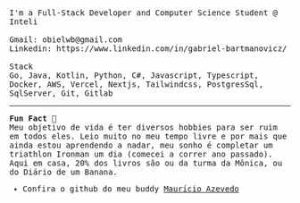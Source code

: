 <samp>
I'm a Full-Stack Developer and Computer Science Student @ Inteli <br/><br/>
Gmail: obielwb@gmail.com <br/>
Linkedin: https://www.linkedin.com/in/gabriel-bartmanovicz/
<br/><br/>
Stack<br/>
Go, Java, Kotlin, Python, C#, Javascript, Typescript, Docker, AWS, Vercel, Nextjs, Tailwindcss, PostgresSql, SqlServer, Git, Gitlab

<br/>

----------


**Fun Fact 🌱**<br/>
Meu objetivo de vida é ter diversos hobbies para ser ruim em todos eles. Leio muito no meu tempo livre e por mais que ainda estou aprendendo a nadar, meu sonho é completar um triathlon Ironman um dia (comecei a correr ano passado). Aqui em casa, 20% dos livros são ou da turma da Mônica, ou do Diário de um Banana. 
<br/>
- Confira o github do meu buddy <a href="https://github.com/AzevedoMauricio">Maurício Azevedo</a>

</samp>
